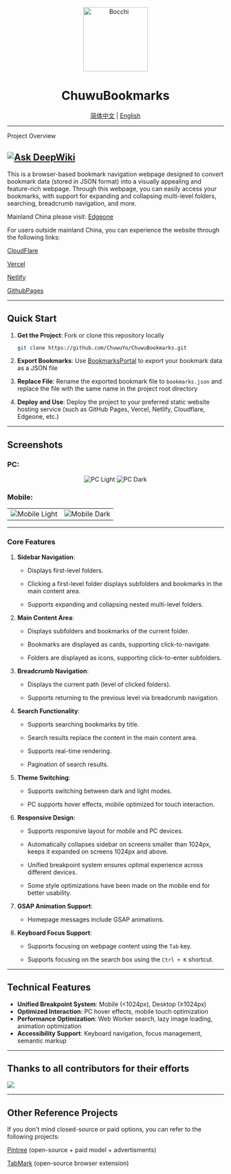 <div align="center">
    <img src="https://github.com/user-attachments/assets/6e42f062-8cf9-4332-8d86-38ae92864233" alt="Bocchi" width="150" height="150">
    <h1>ChuwuBookmarks</h1>
    <a href="../../README.md">简体中文</a> | <a href="README_EN.md">English</a>
</div>

---
Project Overview

[![Ask DeepWiki](https://deepwiki.com/badge.svg)](https://deepwiki.com/ChuwuYo/ChuwuBookmarks)
---

This is a browser-based bookmark navigation webpage designed to convert bookmark data (stored in JSON format) into a visually appealing and feature-rich webpage. Through this webpage, you can easily access your bookmarks, with support for expanding and collapsing multi-level folders, searching, breadcrumb navigation, and more.

Mainland China please visit: [Edgeone](https://chuwubookmarks.edgeone.run/)

For users outside mainland China, you can experience the website through the following links:

[CloudFlare](https://chuwubookmarks.pages.dev/)

[Vercel](https://chuwubookmarks.vercel.app/)

[Netlify](https://chuwubookmarks.netlify.app/)

[GithubPages](https://chuwuyo.github.io/ChuwuBookmarks/)

***

## Quick Start

1. **Get the Project**: Fork or clone this repository locally
   ```bash
   git clone https://github.com/ChuwuYo/ChuwuBookmarks.git
   ```

2. **Export Bookmarks**: Use [BookmarksPortal](https://github.com/ChuwuYo/BookmarksPortal) to export your bookmark data as a JSON file

3. **Replace File**: Rename the exported bookmark file to `bookmarks.json` and replace the file with the same name in the project root directory

4. **Deploy and Use**: Deploy the project to your preferred static website hosting service (such as GitHub Pages, Vercel, Netlify, Cloudflare, Edgeone, etc.)

***

## Screenshots
### PC:

<div align="center">
    <img src="https://github.com/user-attachments/assets/775145ba-d14d-4b6f-af1e-22172b11f248" alt="PC Light">
    <img src="https://github.com/user-attachments/assets/51f50f97-278f-44cf-a4c7-b01660f6e72b" alt="PC Dark">
</div>

### Mobile:

<table>
    <tr>
        <td>
            <img src="https://github.com/user-attachments/assets/ef1388b7-47d0-485c-af06-83b4ee823023" alt="Mobile Light">
        </td>
        <td>
            <img src="https://github.com/user-attachments/assets/3d647648-2f7c-40ad-a28c-3382992291a8" alt="Mobile Dark">
        </td>
    </tr>
</table>

---

### **Core Features**

1. **Sidebar Navigation**:

   * Displays first-level folders.

   * Clicking a first-level folder displays subfolders and bookmarks in the main content area.

   * Supports expanding and collapsing nested multi-level folders.

2. **Main Content Area**:

   * Displays subfolders and bookmarks of the current folder.

   * Bookmarks are displayed as cards, supporting click-to-navigate.

   * Folders are displayed as icons, supporting click-to-enter subfolders.

3. **Breadcrumb Navigation**:

   * Displays the current path (level of clicked folders).

   * Supports returning to the previous level via breadcrumb navigation.

4. **Search Functionality**:

   * Supports searching bookmarks by title.

   * Search results replace the content in the main content area.

   * Supports real-time rendering.

   * Pagination of search results. 

5. **Theme Switching**:

   * Supports switching between dark and light modes.

   * PC supports hover effects, mobile optimized for touch interaction.

6. **Responsive Design**:

   * Supports responsive layout for mobile and PC devices.

   * Automatically collapses sidebar on screens smaller than 1024px, keeps it expanded on screens 1024px and above.
   
   * Unified breakpoint system ensures optimal experience across different devices.

   * Some style optimizations have been made on the mobile end for better usability.

7. **GSAP Animation Support**:

   * Homepage messages include GSAP animations.

8. **Keyboard Focus Support**:

   * Supports focusing on webpage content using the `Tab` key.

   * Supports focusing on the search box using the `Ctrl + K` shortcut.

* * *


## Technical Features

* **Unified Breakpoint System**: Mobile (<1024px), Desktop (≥1024px)
* **Optimized Interaction**: PC hover effects, mobile touch optimization
* **Performance Optimization**: Web Worker search, lazy image loading, animation optimization
* **Accessibility Support**: Keyboard navigation, focus management, semantic markup

---



## Thanks to all contributors for their efforts
<a href="https://github.com/ChuwuYo/ChuwuBookmarks/graphs/contributors" target="_blank">
  <img src="https://contrib.rocks/image?repo=ChuwuYo/ChuwuBookmarks" />
</a>

***

## Other Reference Projects

If you don't mind closed-source or paid options, you can refer to the following projects:

[Pintree](https://github.com/Pintree-io/pintree) (open-source + paid model + advertisments)

[TabMark](https://github.com/Alanrk/TabMark-Bookmark-New-Tab) (open-source browser extension)